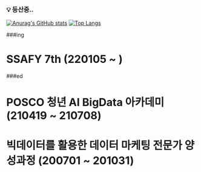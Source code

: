 ### :bulb: 등산중..

[![Anurag's GitHub stats](https://github-readme-stats.vercel.app/api?username=jogilsang&langs_count=10&layout=compact&theme=white)](https://github.com/jogilsang/jogilsang)
[![Top Langs](https://github-readme-stats.vercel.app/api/top-langs/?username=jogilsang&langs_count=8&layout=compact&theme=white)](https://github.com/jogilsang?tab=repositories&q=&type=&language=java&sort=)
<!-- [![Readme Card](https://github-readme-stats.vercel.app/api/pin/?username=jogilsang&repo=resume&show_owner=true&theme=white)](https://github.com/jogilsang/resume) -->
<!-- [![Readme Card](https://github-readme-stats.vercel.app/api/pin/?username=jogilsang&repo=manual-job&show_owner=true&theme=white)](https://github.com/jogilsang/manual-job)-->

###ing
# SSAFY 7th (220105 ~ )

###ed
# POSCO 청년 AI BigData 아카데미 (210419 ~ 210708)
# 빅데이터를 활용한 데이터 마케팅 전문가 양성과정 (200701 ~ 201031)

